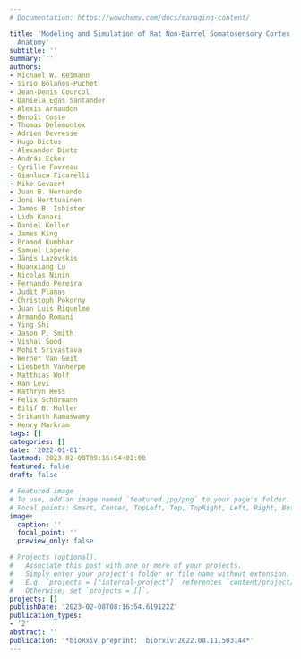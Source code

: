 ```yaml
---
# Documentation: https://wowchemy.com/docs/managing-content/

title: 'Modeling and Simulation of Rat Non-Barrel Somatosensory Cortex. Part I: Modeling
  Anatomy'
subtitle: ''
summary: ''
authors:
- Michael W. Reimann
- Sirio Bolaños-Puchet
- Jean-Denis Courcol
- Daniela Egas Santander
- Alexis Arnaudon
- Benoı̂t Coste
- Thomas Delemontex
- Adrien Devresse
- Hugo Dictus
- Alexander Dietz
- András Ecker
- Cyrille Favreau
- Gianluca Ficarelli
- Mike Gevaert
- Juan B. Hernando
- Joni Herttuainen
- James B. Isbister
- Lida Kanari
- Daniel Keller
- James King
- Pramod Kumbhar
- Samuel Lapere
- Jānis Lazovskis
- Huanxiang Lu
- Nicolas Ninin
- Fernando Pereira
- Judit Planas
- Christoph Pokorny
- Juan Luis Riquelme
- Armando Romani
- Ying Shi
- Jason P. Smith
- Vishal Sood
- Mohit Srivastava
- Werner Van Geit
- Liesbeth Vanherpe
- Matthias Wolf
- Ran Levi
- Kathryn Hess
- Felix Schürmann
- Eilif B. Muller
- Srikanth Ramaswamy
- Henry Markram
tags: []
categories: []
date: '2022-01-01'
lastmod: 2023-02-08T09:16:54+01:00
featured: false
draft: false

# Featured image
# To use, add an image named `featured.jpg/png` to your page's folder.
# Focal points: Smart, Center, TopLeft, Top, TopRight, Left, Right, BottomLeft, Bottom, BottomRight.
image:
  caption: ''
  focal_point: ''
  preview_only: false

# Projects (optional).
#   Associate this post with one or more of your projects.
#   Simply enter your project's folder or file name without extension.
#   E.g. `projects = ["internal-project"]` references `content/project/deep-learning/index.md`.
#   Otherwise, set `projects = []`.
projects: []
publishDate: '2023-02-08T08:16:54.619122Z'
publication_types:
- '2'
abstract: ''
publication: '*bioRxiv preprint:  biorxiv:2022.08.11.503144*'
---
```

